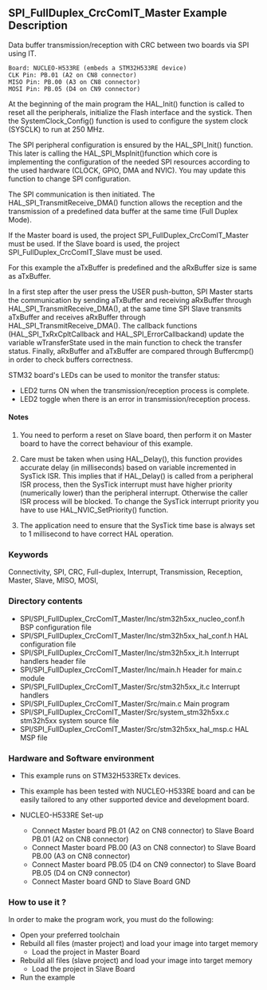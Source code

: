 ## <b>SPI_FullDuplex_CrcComIT_Master Example Description</b>

Data buffer transmission/reception with CRC between two boards via SPI using IT.

	Board: NUCLEO-H533RE (embeds a STM32H533RE device)
	CLK Pin: PB.01 (A2 on CN8 connector)
	MISO Pin: PB.00 (A3 on CN8 connector)
	MOSI Pin: PB.05 (D4 on CN9 connector)

At the beginning of the main program the HAL_Init() function is called to reset
all the peripherals, initialize the Flash interface and the systick.
Then the SystemClock_Config() function is used to configure the system
clock (SYSCLK) to run at 250 MHz.

The SPI peripheral configuration is ensured by the HAL_SPI_Init() function.
This later is calling the HAL_SPI_MspInit()function which core is implementing
the configuration of the needed SPI resources according to the used hardware (CLOCK,
GPIO, DMA and NVIC). You may update this function to change SPI configuration.

The SPI communication is then initiated.
The HAL_SPI_TransmitReceive_DMA() function allows the reception and the
transmission of a predefined data buffer at the same time (Full Duplex Mode).

If the Master board is used, the project SPI_FullDuplex_CrcComIT_Master must be used.
If the Slave board is used, the project SPI_FullDuplex_CrcComIT_Slave must be used.

For this example the aTxBuffer is predefined and the aRxBuffer size is same as aTxBuffer.

In a first step after the user press the USER push-button, SPI Master starts the
communication by sending aTxBuffer and receiving aRxBuffer through
HAL_SPI_TransmitReceive_DMA(), at the same time SPI Slave transmits aTxBuffer
and receives aRxBuffer through HAL_SPI_TransmitReceive_DMA().
The callback functions (HAL_SPI_TxRxCpltCallback and HAL_SPI_ErrorCallbackand) update
the variable wTransferState used in the main function to check the transfer status.
Finally, aRxBuffer and aTxBuffer are compared through Buffercmp() in order to
check buffers correctness.

STM32 board's LEDs can be used to monitor the transfer status:

 - LED2 turns ON when the transmission/reception process is complete.
 - LED2 toggle when there is an error in transmission/reception process.

#### <b>Notes</b>

 1. You need to perform a reset on Slave board, then perform it on Master board
    to have the correct behaviour of this example.

 2. Care must be taken when using HAL_Delay(), this function provides accurate delay (in milliseconds)
    based on variable incremented in SysTick ISR. This implies that if HAL_Delay() is called from
    a peripheral ISR process, then the SysTick interrupt must have higher priority (numerically lower)
    than the peripheral interrupt. Otherwise the caller ISR process will be blocked.
    To change the SysTick interrupt priority you have to use HAL_NVIC_SetPriority() function.

 3. The application need to ensure that the SysTick time base is always set to 1 millisecond
    to have correct HAL operation.

### <b>Keywords</b>

Connectivity, SPI, CRC, Full-duplex, Interrupt, Transmission, Reception, Master, Slave, MISO, MOSI,

### <b>Directory contents</b>

  - SPI/SPI_FullDuplex_CrcComIT_Master/Inc/stm32h5xx_nucleo_conf.h          BSP configuration file
  - SPI/SPI_FullDuplex_CrcComIT_Master/Inc/stm32h5xx_hal_conf.h   HAL configuration file
  - SPI/SPI_FullDuplex_CrcComIT_Master/Inc/stm32h5xx_it.h         Interrupt handlers header file
  - SPI/SPI_FullDuplex_CrcComIT_Master/Inc/main.h                       Header for main.c module
  - SPI/SPI_FullDuplex_CrcComIT_Master/Src/stm32h5xx_it.c         Interrupt handlers
  - SPI/SPI_FullDuplex_CrcComIT_Master/Src/main.c                       Main program
  - SPI/SPI_FullDuplex_CrcComIT_Master/Src/system_stm32h5xx.c     stm32h5xx system source file
  - SPI/SPI_FullDuplex_CrcComIT_Master/Src/stm32h5xx_hal_msp.c    HAL MSP file

### <b>Hardware and Software environment</b>

  - This example runs on STM32H533RETx devices.

  - This example has been tested with NUCLEO-H533RE board and can be
    easily tailored to any other supported device and development board.

  - NUCLEO-H533RE Set-up
    - Connect Master board PB.01 (A2 on CN8 connector) to Slave Board PB.01 (A2 on CN8 connector)
    - Connect Master board PB.00 (A3 on CN8 connector) to Slave Board PB.00 (A3 on CN8 connector)
    - Connect Master board PB.05 (D4 on CN9 connector) to Slave Board PB.05 (D4 on CN9 connector)
    - Connect Master board GND  to Slave Board GND

### <b>How to use it ?</b>

In order to make the program work, you must do the following:

 - Open your preferred toolchain
 - Rebuild all files (master project) and load your image into target memory
    - Load the project in Master Board
 - Rebuild all files (slave project) and load your image into target memory
    - Load the project in Slave Board
 - Run the example



